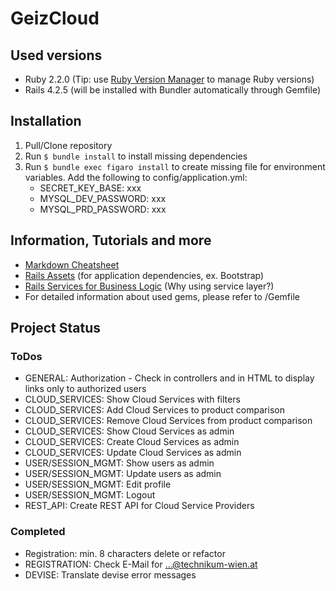 # GeizCloud

## Used versions
- Ruby 2.2.0 (Tip: use [Ruby Version Manager](https://rvm.io) to manage Ruby versions)
- Rails 4.2.5 (will be installed with Bundler automatically through Gemfile)

## Installation
1. Pull/Clone repository
2. Run `$ bundle install` to install missing dependencies
3. Run `$ bundle exec figaro install` to create missing file for environment variables. Add the following to config/application.yml:
    - SECRET_KEY_BASE: xxx
    - MYSQL_DEV_PASSWORD: xxx
    - MYSQL_PRD_PASSWORD: xxx

## Information, Tutorials and more
- [Markdown Cheatsheet](https://github.com/adam-p/markdown-here/wiki/Markdown-Cheatsheet#links)
- [Rails Assets](http://rails-assets.org) (for application dependencies, ex. Bootstrap)
- [Rails Services for Business Logic](http://adamniedzielski.github.io/blog/2014/11/25/my-take-on-services-in-rails/) (Why using service layer?)
- For detailed information about used gems, please refer to /Gemfile

## Project Status
### ToDos
* GENERAL: Authorization - Check in controllers and in HTML to display links only to authorized users
* CLOUD_SERVICES: Show Cloud Services with filters
* CLOUD_SERVICES: Add Cloud Services to product comparison
* CLOUD_SERVICES: Remove Cloud Services from product comparison
* CLOUD_SERVICES: Show Cloud Services as admin
* CLOUD_SERVICES: Create Cloud Services as admin
* CLOUD_SERVICES: Update Cloud Services as admin
* USER/SESSION_MGMT: Show users as admin
* USER/SESSION_MGMT: Update users as admin
* USER/SESSION_MGMT: Edit profile
* USER/SESSION_MGMT: Logout
* REST_API: Create REST API for Cloud Service Providers

### Completed
* Registration: min. 8 characters delete or refactor
* REGISTRATION: Check E-Mail for ...@technikum-wien.at
* DEVISE: Translate devise error messages